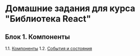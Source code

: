 # Домашние задания для курса "Библиотека React"

## Блок 1. Компоненты
1.1. [Компоненты](./components/)
1.2. [События и состояния](./events-state/)
